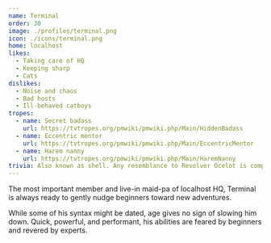 ```yaml
---
name: Terminal
order: 30
image: ./profiles/terminal.png
icon: ./icons/terminal.png
home: localhost
likes:
  - Taking care of HQ
  - Keeping sharp
  - Cats
dislikes:
  - Noise and chaos
  - Bad hosts
  - Ill-behaved catboys
tropes:
  - name: Secret badass
    url: https://tvtropes.org/pmwiki/pmwiki.php/Main/HiddenBadass
  - name: Eccentric mentor
    url: https://tvtropes.org/pmwiki/pmwiki.php/Main/EccentricMentor
  - name: Harem nanny
    url: https://tvtropes.org/pmwiki/pmwiki.php/Main/HaremNanny
trivia: Also known as shell. Any resemblance to Revolver Ocelot is completely accidental.
---
```


The most important member and live-in maid-pa of localhost HQ, Terminal is always ready to gently nudge beginners toward new adventures.

While some of his syntax might be dated, age gives no sign of slowing him down. Quick, powerful, and performant, his abilities are feared by beginners and revered by experts.
